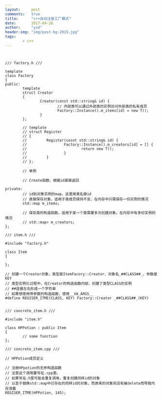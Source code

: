 ```yaml
---
layout:     post
comments:   true
title:      "c++自动注册工厂模式"
date:       2017-04-28
author:     "ysd"
header-img: "img/post-bg-2015.jpg"
tags:
        - c++
---
```


<pre>
<code>

/// factory.h ///

template<typename ItemType>
class Factory
{
public:
        template<typename T>
        struct Creator
        {
                Creator(const std::string& id) {
                        // 内部类可以通过外部类的实例访问外部类的私有成员
                        Factory::Instance().m_items[id] = new T();
                }
        };

        // template<typename T>
        // struct Register
        // {
        //         Register(cosnt std::string& id) {
        //                 Factory::Instance().m_creators[id] = [] {
        //                         return new T();
        //                 }
        //         }
        // };

        // 单例

        // Create函数，根据id直接返回

private:
        // id到对象实例的map，这里用类名做id
        // 直接保存对象，适用于类成员保持不变，在内存中只需保存一份实例的情况
        std::map<std::string, ItemType*> m_items;

        // 保存类的构造函数，适用于某一个类需要多次创建对象，在内存中有多份实例的情况
        // std::map<std::string, std::function<ItemType*()>> m_creators;
};

/// item.h ///

#include "factory.h"

class Item
{

};

// 创建一个Creator对象，类型是ItemFacory::Creator<CLASS>，对象名_##CLASS##_，参数是KEY
// 类型实例化过程中，在Creator的构造函数内部，创建了类型CLASS的实例
// ##连接左右形成一个字符串
// 如果想使用带参数的构造函数，使用__VA_ARGS__
#define REGISER_ITME(CLASS, KEY) Factory::Creator<CLASS> _##CLASS##_(KEY)


/// concrete_item.h ///

#include "item.h"

class HPPotion : public Item
{
        // some function
};

/// concrete_item.cpp ///

// HPPotion成员定义

// 注册HPpotion的无参构造函数
// 注意这个调用要写在.cpp里。
// 如果写在.h里可能会重复调用，重复创建同样id的对象
// 以至于替换std::map中已存在的同样id的对象，而原来的对象将没有被delete而导致内存泄露
REGISER_ITME(HPPotion, 145);

